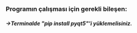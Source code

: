 ### Programın çalışması için gerekli bileşen:
##### ->Terminalde "_pip install pyqt5_"'i yüklemelisiniz.
